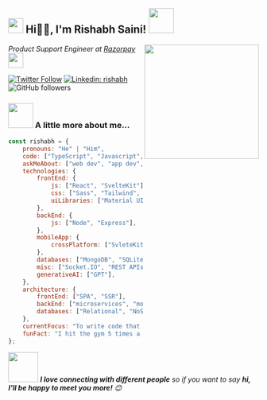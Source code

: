 <h2><img src="https://emojis.slackmojis.com/emojis/images/1531849430/4246/blob-sunglasses.gif?1531849430" width="30"/> Hi🙏🏻, I'm Rishabh Saini! <img src="https://media.giphy.com/media/12oufCB0MyZ1Go/giphy.gif" width="50"></h2>
<img align='right' src="https://media.giphy.com/media/M9gbBd9nbDrOTu1Mqx/giphy.gif" width="230">
<p><em>Product Support Engineer at <a href="https://aadiyog.in/">Razorpay
</a><img src="https://media.giphy.com/media/WUlplcMpOCEmTGBtBW/giphy.gif" width="30"> 
</em></p>

[![Twitter Follow](https://img.shields.io/twitter/follow/rishabh011101?label=Follow)](https://twitter.com/intent/follow?screen_name=rishabh011101)
[![Linkedin: rishabh](https://img.shields.io/badge/-rishabh-blue?style=flat-square&logo=Linkedin&logoColor=white&link=https://www.linkedin.com/in/rishabhsaini1098/)](https://www.linkedin.com/in/rishabhsaini1098/)
![GitHub followers](https://img.shields.io/github/followers/Rishabh-1098git?label=Follow&style=social)


### <img src="https://media.giphy.com/media/VgCDAzcKvsR6OM0uWg/giphy.gif" width="50"> A little more about me...  

```javascript
const rishabh = {
    pronouns: "He" | "Him",
    code: ["TypeScript", "Javascript", "Java"],
    askMeAbout: ["web dev", "app dev", "DSA", "tech trends", "system design"],
    technologies: {
        frontEnd: {
            js: ["React", "SvelteKit"],
            css: ["Sass", "Tailwind", "Bootstrap"],
            uiLibraries: ["Material UI", "Ant Design", "Chakra UI"],
        },
        backEnd: {
            js: ["Node", "Express"],
        },
        mobileApp: {
            crossPlatform: ["SvleteKit PWA"],
        },
        databases: ["MongoDB", "SQLite", "Firebase Realtime DB"],
        misc: ["Socket.IO", "REST APIs", "WebSockets", "Cloud Functions"],
        generativeAI: ["GPT"],
    },
    architecture: {
        frontEnd: ["SPA", "SSR"],
        backEnd: ["microservices", "monolithic", "serverless"],
        databases: ["Relational", "NoSQL"],
    },
    currentFocus: "To write code that solves a problem....",
    funFact: "I hit the gym 5 times a week..."
};
```

<img src="https://media.giphy.com/media/LnQjpWaON8nhr21vNW/giphy.gif" width="60"> <em><b>I love connecting with different people</b> so if you want to say <b>hi, I'll be happy to meet you more!</b> 😊</em>
 > 

